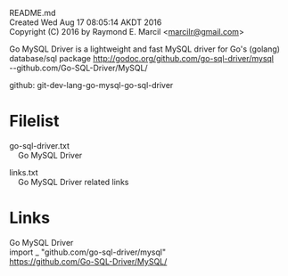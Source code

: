README.md  
Created Wed Aug 17 08:05:14 AKDT 2016  
Copyright (C) 2016 by Raymond E. Marcil &lt;marcilr@gmail.com&gt;  


Go MySQL Driver is a lightweight and fast MySQL driver for Go's
(golang) database/sql package
http://godoc.org/github.com/go-sql-driver/mysql  
--github.com/Go-SQL-Driver/MySQL/  

github:  git-dev-lang-go-mysql-go-sql-driver  


Filelist  
========  
go-sql-driver.txt  
&nbsp;&nbsp;&nbsp;&nbsp;Go MySQL Driver  

links.txt  
&nbsp;&nbsp;&nbsp;&nbsp;Go MySQL Driver related links  



Links  
=====  
Go MySQL Driver  
import _ "github.com/go-sql-driver/mysql"  
https://github.com/Go-SQL-Driver/MySQL/  

